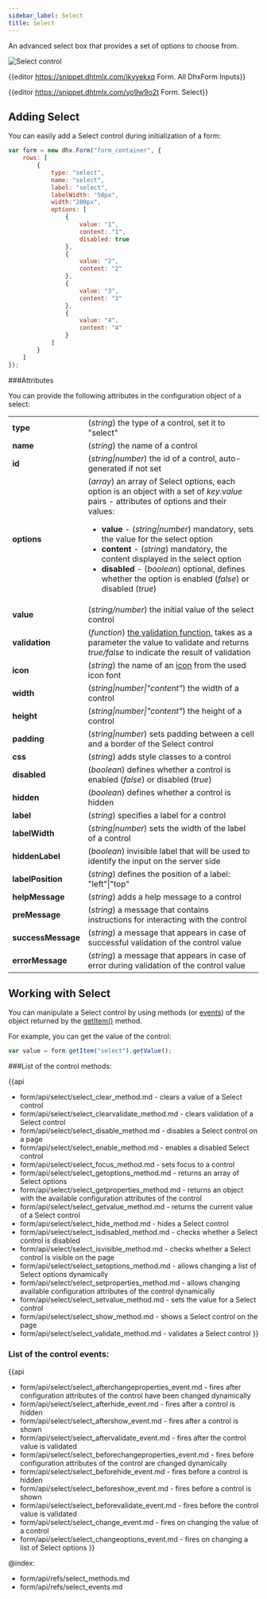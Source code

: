 ```yaml
---
sidebar_label: Select
title: Select
---          
```


An advanced select box that provides a set of options to choose from.

![Select control](../assets/form/form_select.png)

{{editor    https://snippet.dhtmlx.com/ikyyekxq	Form. All DhxForm Inputs}}

{{editor	https://snippet.dhtmlx.com/yo9w9o2t	Form. Select}}


Adding Select
------------

You can easily add a Select control during initialization of a form:

~~~js
var form = new dhx.Form("form_container", {
	rows: [
    	{
        	type: "select",
            name: "select",
        	label: "select",
        	labelWidth: "50px",
        	width:"200px",
        	options: [
        		{
        			value: "1",
        			content: "1",
					disabled: true
        		},
        		{
        			value: "2",
        			content: "2"
        		},
        		{
        			value: "3",
        			content: "3"
        		},
        		{
        			value: "4",
        			content: "4"
        		}
        	]        
        }  
    ]
});
~~~

###Attributes

You can provide the following attributes in the configuration object of a select:

<table class="webixdoc_links">
	<tbody>
    	<tr>
			<td class="webixdoc_links0"><b>type</b></td>
			<td>(<i>string</i>) the type of a control, set it to "select" </td>
		</tr>
		<tr>
			<td class="webixdoc_links0"><b>name</b></td>
			<td>(<i>string</i>) the name of a control </td>
		</tr>
		<tr>
			<td class="webixdoc_links0"><b>id</b></td>
			<td>(<i>string|number</i>) the id of a control, auto-generated if not set </td>
		</tr>
       	<tr>
			<td class="webixdoc_links0"><b>options</b></td>
			<td>(<i>array</i>) an array of Select options, each option is an object with a set of <i>key:value</i> pairs - attributes of options and their values:
            	<ul>
                	<li><b>value</b> - (<i>string|number</i>) mandatory, sets the value for the select option</li>
                    <li><b>content</b> - (<i>string</i>) mandatory, the content displayed in the select option</li>
					<li><b>disabled</b> - (<i>boolean</i>) optional, defines whether the option is enabled (<i>false</i>) or disabled (<i>true</i>) </li>
                </ul>
            </td>
		</tr>
		<tr>
			<td class="webixdoc_links0"><b>value</b></td>
			<td>(<i>string/number</i>) the initial value of the select control </td>
		</tr>
		<tr>
			<td class="webixdoc_links0"><b>validation</b></td>
			<td>(<i>function</i>) <a href="https://docs.dhtmlx.com/suite/form__work_with_form.html#validatingform">the validation function</a>, takes as a parameter the value to validate and returns <i>true/false</i> to indicate the result of validation</td>
		</tr>
		<tr>
			<td class="webixdoc_links0"><b>icon</b></td>
			<td>(<i>string</i>) the name of an <a href="https://docs.dhtmlx.com/suite/helpers__icon.html">icon</a> from the used icon font</td>
		</tr>
		<tr>
			<td class="webixdoc_links0"><b>width</b></td>
			<td>(<i>string|number|"content"</i>) the width of a control</td>
		</tr>
		<tr>
			<td class="webixdoc_links0"><b>height</b></td>
			<td>(<i>string|number|"content"</i>) the height of a control</td>
		</tr>
         <tr>
			<td class="webixdoc_links0"><b>padding</b></td>
			<td>(<i>string|number</i>) sets padding between a cell and a border of the Select control</td>
		</tr>	
		<tr>
			<td class="webixdoc_links0"><b>css</b></td>
			<td>(<i>string</i>) adds style classes to a control</td>
		</tr>
		<tr>
			<td class="webixdoc_links0"><b>disabled</b></td>
			<td>(<i>boolean</i>) defines whether a control is enabled (<i>false</i>) or disabled (<i>true</i>)</td>
		</tr>
		<tr>
			<td class="webixdoc_links0"><b>hidden</b></td>
			<td>(<i>boolean</i>) defines whether a control is hidden</td>
		</tr>
		<tr>
			<td class="webixdoc_links0"><b>label</b></td>
			<td>(<i>string</i>) specifies a label for a control</td>
		</tr>
		<tr>
			<td class="webixdoc_links0"><b>labelWidth</b></td>
			<td>(<i>string|number</i>) sets the width of the label of a control</td>
		</tr>
		<tr>
			<td class="webixdoc_links0"><b>hiddenLabel</b></td>
			<td>(<i>boolean</i>) invisible label that will be used to identify the input on the server side</td>
		</tr>
		<tr>
			<td class="webixdoc_links0"><b>labelPosition</b></td>
			<td>(<i>string</i>) defines the position of a label: "left"|"top"</td>
		</tr>
		<tr>
			<td class="webixdoc_links0"><b>helpMessage</b></td>
			<td>(<i>string</i>) adds a help message to a control</td>
		</tr>
		<tr>
			<td class="webixdoc_links0"><b>preMessage</b></td>
			<td>(<i>string</i>) a message that contains instructions for interacting with the control</td>
		</tr>
		<tr>
			<td class="webixdoc_links0"><b>successMessage</b></td>
			<td>(<i>string</i>) a message that appears in case of successful validation of the control value</td>
		</tr>
		<tr>
			<td class="webixdoc_links0"><b>errorMessage</b></td>
			<td>(<i>string</i>) a message that appears in case of error during validation of the control value</td>
		</tr>
    </tbody>
</table>


Working with Select
----------------------

You can manipulate a Select control by using methods (or [events](#eventhandling)) of the object returned by the [getItem()](form/api/form_getitem_method.md) method.

For example, you can get the value of the control:

~~~js
var value = form.getItem("select").getValue();
~~~

###List of the control methods:

{{api
- form/api/select/select_clear_method.md - clears a value of a Select control
- form/api/select/select_clearvalidate_method.md - clears validation of a Select control
- form/api/select/select_disable_method.md - disables a Select control on a page
- form/api/select/select_enable_method.md - enables a disabled Select control
- form/api/select/select_focus_method.md - sets focus to a control
- form/api/select/select_getoptions_method.md - returns an array of Select options
- form/api/select/select_getproperties_method.md - returns an object with the available configuration attributes of the control
- form/api/select/select_getvalue_method.md - returns the current value of a Select control
- form/api/select/select_hide_method.md - hides a Select control
- form/api/select/select_isdisabled_method.md - checks whether a Select control is disabled
- form/api/select/select_isvisible_method.md - checks whether a Select control is visible on the page
- form/api/select/select_setoptions_method.md - allows changing a list of Select options dynamically
- form/api/select/select_setproperties_method.md - allows changing available configuration attributes of the control dynamically
- form/api/select/select_setvalue_method.md - sets the value for a Select control
- form/api/select/select_show_method.md - shows a Select control on the page
- form/api/select/select_validate_method.md - validates a Select control
}}

<h3 id="eventhandling">List of the control events:</h3>

{{api
- form/api/select/select_afterchangeproperties_event.md - fires after configuration attributes of the control have been changed dynamically
- form/api/select/select_afterhide_event.md - fires after a control is hidden
- form/api/select/select_aftershow_event.md - fires after a control is shown
- form/api/select/select_aftervalidate_event.md - fires after the control value is validated
- form/api/select/select_beforechangeproperties_event.md - fires before configuration attributes of the control are changed dynamically
- form/api/select/select_beforehide_event.md - fires before a control is hidden
- form/api/select/select_beforeshow_event.md - fires before a control is shown
- form/api/select/select_beforevalidate_event.md - fires before the control value is validated
- form/api/select/select_change_event.md - fires on changing the value of a control
- form/api/select/select_changeoptions_event.md - fires on changing a list of Select options
}}


@index:
- form/api/refs/select_methods.md
- form/api/refs/select_events.md